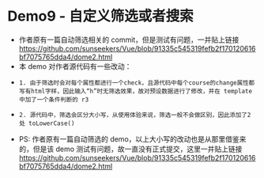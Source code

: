# Demo9 - 自定义筛选或者搜索
- 作者原有一篇自动筛选相关的 commit，但是测试有问题，一并贴上链接 https://github.com/sunseekers/Vue/blob/91335c545319fefb2f170120616bf7075765dda4/dome2.html
- 本 demo 对作者源代码有一些改动：
-     1. 由于筛选时会对每个属性都进行一个check，且源代码中每个course的change属性都写有html字样，因此输入“h”时无筛选效果，故对预设数据进行了修改，并在 template 中加了一个条件判断的 r3
-     2. 源代码中，筛选会区分大小写，从使用体验来说，筛选一般不会做区别，因此添加了2处 toLowerCase()
- PS: 作者原有一篇自动筛选的 demo，以上大小写的改动也是从那里借鉴来的，但是该 demo 测试有问题，故一直没有正式提交，这里一并贴上链接 https://github.com/sunseekers/Vue/blob/91335c545319fefb2f170120616bf7075765dda4/dome2.html